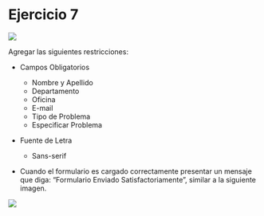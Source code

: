 # Ejercicio 7

![](https://user-images.githubusercontent.com/58991019/116602581-4d7d0600-a902-11eb-978c-7233f566f465.png)

Agregar las siguientes restricciones:
 - Campos Obligatorios
    - Nombre y Apellido
    - Departamento
    - Oficina
    - E-mail
    - Tipo de Problema
    - Especificar Problema
  
  - Fuente de Letra
    - Sans-serif

  - Cuando el formulario es cargado correctamente presentar un mensaje que diga: “Formulario Enviado
Satisfactoriamente”, similar a la siguiente imagen.

![](https://user-images.githubusercontent.com/58991019/116602914-b1073380-a902-11eb-9d67-5543a5c2c096.png)
